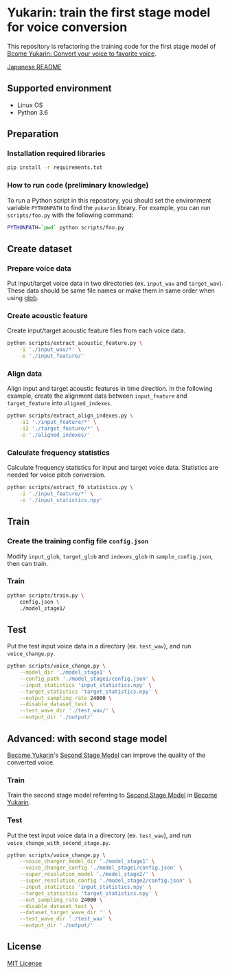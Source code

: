 # Yukarin: train the first stage model for voice conversion
This repository is refactoring the training code for the first stage model of
[Bcome Yukarin: Convert your voice to favorite voice](https://github.com/Hiroshiba/become-yukarin).

[Japanese README](./README_jp.md)

## Supported environment
* Linux OS
* Python 3.6

## Preparation
### Installation required libraries
```bash
pip install -r requirements.txt
```

### How to run code (preliminary knowledge)
To run a Python script in this repository, you should set the environment variable `PYTHONPATH` to find the `yukarin` library.
For example, you can run `scripts/foo.py` with the following command:

```bash
PYTHONPATH=`pwd` python scripts/foo.py
```

## Create dataset
### Prepare voice data
Put input/target voice data in two directories (ex. `input_wav` and `target_wav`).
These data should be same file names or make them in same order when using [glob](https://docs.python.org/ja/3/library/glob.html).

### Create acoustic feature
Create input/target acoustic feature files from each voice data.

```bash
python scripts/extract_acoustic_feature.py \
    -i './input_wav/*' \
    -o './input_feature/'
```

### Align data
Align input and target acoustic features in time direction.
In the following example, create the alignment data between `input_feature` and `target_feature` into `aligned_indexes`.

```bash
python scripts/extract_align_indexes.py \
    -i1 './input_feature/*' \
    -i2 './target_feature/*' \
    -o './aligned_indexes/'
```

### Calculate frequency statistics
Calculate frequency statistics for input and target voice data.
Statistics are needed for voice pitch conversion.

```bash
python scripts/extract_f0_statistics.py \
    -i './input_feature/*' \
    -o './input_statistics.npy'
```

## Train
### Create the training config file `config.json`
Modify `input_glob`, `target_glob` and `indexes_glob` in `sample_config.json`, then can train.

### Train

```bash
python scripts/train.py \
    config.json \
    ./model_stage1/
```

## Test
Put the test input voice data in a directory (ex. `test_wav`), and run `voice_change.py`.

```bash
python scripts/voice_change.py \
    --model_dir './model_stage1' \
    --config_path './model_stage1/config.json' \
    --input_statistics 'input_statistics.npy' \
    --target_statistics 'target_statistics.npy' \
    --output_sampling_rate 24000 \
    --disable_dataset_test \
    --test_wave_dir './test_wav/' \
    --output_dir './output/'
```

## Advanced: with second stage model
[Become Yukarin](https://github.com/Hiroshiba/become-yukarin)'s [Second Stage Model](https://github.com/Hiroshiba/become-yukarin#second-stage-model)
can improve the quality of the converted voice.

### Train
Train the second stage model referring to [Second Stage Model](https://github.com/Hiroshiba/become-yukarin#second-stage-model) in [Become Yukarin](https://github.com/Hiroshiba/become-yukarin).

### Test
Put the test input voice data in a directory (ex. `test_wav`), and run `voice_change_with_second_stage.py`.

```bash
python scripts/voice_change.py \
    --voice_changer_model_dir './model_stage1' \
    --voice_changer_config './model_stage1/config.json' \
    --super_resolution_model './model_stage2/' \
    --super_resolution_config './model_stage2/config.json' \
    --input_statistics 'input_statistics.npy' \
    --target_statistics 'target_statistics.npy' \
    --out_sampling_rate 24000 \
    --disable_dataset_test \
    --dataset_target_wave_dir '' \
    --test_wave_dir './test_wav' \
    --output_dir './output/'
```

## License
[MIT License](./LICENSE)

